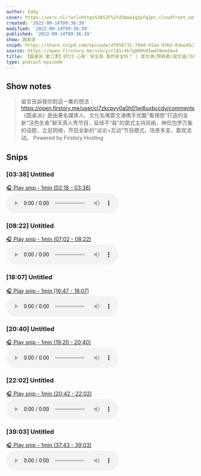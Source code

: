 ```yaml
---
author: Eddy
cover: https://wsrv.nl/?url=https%3A%2F%2Fd3mww1g1pfq2pt.cloudfront.net%2FAvatar%2Fcl7zkcpvy0a0h01wi8uxbccdv%2F1666234585141.jpg&w=200&h=200
created: '2022-09-14T09:36:39'
modified: '2022-09-14T09:36:39'
published: '2022-09-14T09:36:39'
show: 圆桌派
snipd: https://share.snipd.com/episode/df658731-794d-41ae-976d-03ee45c7d436
source: https://open.firstory.me/story/cl81r4k7g00hh01wm59eedau4
title: 【圆桌派 第二季】EP23 心安：安全感 真的安全吗？ | 窦文涛/周轶君/梁文道/马家辉 | 优酷纪实 YOUKU DOCUMENTARY
type: podcast-episode
---
```



## Show notes
> 留言告訴我你對這一集的想法：  https://open.firstory.me/user/cl7zkcpvy0a0h01wi8uxbccdv/comments   《圆桌派》是由著名媒体人、文化名嘴窦文涛携手优酷“看理想”打造的全新“活色生香”聊天真人秀节目，延续不“装”的窦式主持风格，神侃包罗万象的话题，立足网络，开启全新的“谈论+互动”节目模式，场景多变，嘉宾流动。
> Powered by  Firstory Hosting

## Snips
### [03:38] Untitled
[🎧 Play snip - 1min️ (02:18 - 03:38)](https://share.snipd.com/snip/48634b70-a6fa-42db-b9c5-ab6fac766ee0)
<audio controls> <source src="https://backend.endpoints.firstory-709db.cloud.goog/play.mp3?url=https%3A%2F%2Fd3mww1g1pfq2pt.cloudfront.net%2FRecord%2Fcl7zkcpvy0a0h01wi8uxbccdv%2Fcl81r4k7g00hi01wm4v4aa6vv.mp3%3Fv%3D1663168382052#t=02:18,03:38"> </audio>
### [08:22] Untitled
[🎧 Play snip - 1min️ (07:02 - 08:22)](https://share.snipd.com/snip/2d33156b-30ad-4f86-8806-70a89ee15466)
<audio controls> <source src="https://backend.endpoints.firstory-709db.cloud.goog/play.mp3?url=https%3A%2F%2Fd3mww1g1pfq2pt.cloudfront.net%2FRecord%2Fcl7zkcpvy0a0h01wi8uxbccdv%2Fcl81r4k7g00hi01wm4v4aa6vv.mp3%3Fv%3D1663168382052#t=07:02,08:22"> </audio>
### [18:07] Untitled
[🎧 Play snip - 1min️ (16:47 - 18:07)](https://share.snipd.com/snip/acc1d534-9ced-4bde-9fb9-dc55e7064c79)
<audio controls> <source src="https://backend.endpoints.firstory-709db.cloud.goog/play.mp3?url=https%3A%2F%2Fd3mww1g1pfq2pt.cloudfront.net%2FRecord%2Fcl7zkcpvy0a0h01wi8uxbccdv%2Fcl81r4k7g00hi01wm4v4aa6vv.mp3%3Fv%3D1663168382052#t=16:47,18:07"> </audio>
### [20:40] Untitled
[🎧 Play snip - 1min️ (19:20 - 20:40)](https://share.snipd.com/snip/ff320fe8-f31c-4c4e-88f9-75dbc5a7d9f0)
<audio controls> <source src="https://backend.endpoints.firstory-709db.cloud.goog/play.mp3?url=https%3A%2F%2Fd3mww1g1pfq2pt.cloudfront.net%2FRecord%2Fcl7zkcpvy0a0h01wi8uxbccdv%2Fcl81r4k7g00hi01wm4v4aa6vv.mp3%3Fv%3D1663168382052#t=19:20,20:40"> </audio>
### [22:02] Untitled
[🎧 Play snip - 1min️ (20:42 - 22:02)](https://share.snipd.com/snip/0833394c-44f7-460e-90f9-898b147190bd)
<audio controls> <source src="https://backend.endpoints.firstory-709db.cloud.goog/play.mp3?url=https%3A%2F%2Fd3mww1g1pfq2pt.cloudfront.net%2FRecord%2Fcl7zkcpvy0a0h01wi8uxbccdv%2Fcl81r4k7g00hi01wm4v4aa6vv.mp3%3Fv%3D1663168382052#t=20:42,22:02"> </audio>
### [39:03] Untitled
[🎧 Play snip - 1min️ (37:43 - 39:03)](https://share.snipd.com/snip/ff591ae1-8427-4c7e-b7b8-560c718291ea)
<audio controls> <source src="https://backend.endpoints.firstory-709db.cloud.goog/play.mp3?url=https%3A%2F%2Fd3mww1g1pfq2pt.cloudfront.net%2FRecord%2Fcl7zkcpvy0a0h01wi8uxbccdv%2Fcl81r4k7g00hi01wm4v4aa6vv.mp3%3Fv%3D1663168382052#t=37:43,39:03"> </audio>
